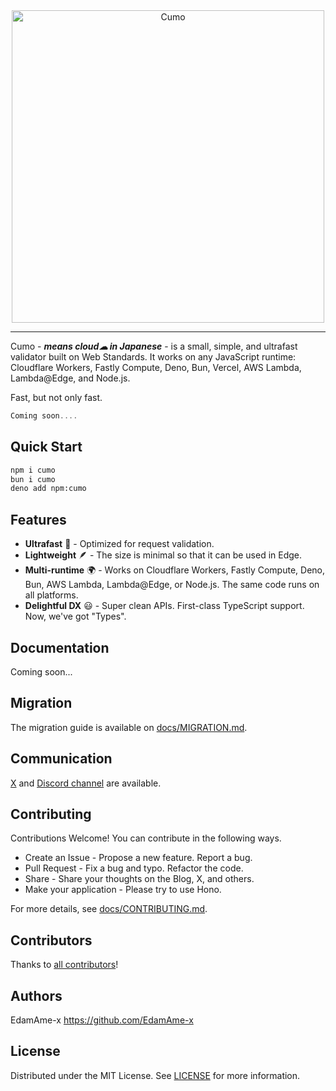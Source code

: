 <div align="center">
  <a href="https://evex.land">
    <img src="..." width="500" height="auto" alt="Cumo"/>
  </a>
</div>

<hr />

<!--
  [![GitHub Workflow Status](https://img.shields.io/github/actions/workflow/status/honojs/hono/ci.yml?branch=main)](https://github.com/honojs/hono/actions)
  [![GitHub](https://img.shields.io/github/license/honojs/hono)](https://github.com/honojs/hono/blob/main/LICENSE)
  [![npm](https://img.shields.io/npm/v/hono)](https://www.npmjs.com/package/hono)
  [![npm](https://img.shields.io/npm/dm/hono)](https://www.npmjs.com/package/hono)
  [![JSR](https://jsr.io/badges/@hono/hono)](https://jsr.io/@hono/hono)
  [![Bundle Size](https://img.shields.io/bundlephobia/min/hono)](https://bundlephobia.com/result?p=hono)
  [![Bundle Size](https://img.shields.io/bundlephobia/minzip/hono)](https://bundlephobia.com/result?p=hono)
  [![GitHub commit activity](https://img.shields.io/github/commit-activity/m/honojs/hono)](https://github.com/honojs/hono/pulse)
  [![GitHub last commit](https://img.shields.io/github/last-commit/honojs/hono)](https://github.com/honojs/hono/commits/main)
  [![codecov](https://codecov.io/github/honojs/hono/graph/badge.svg)](https://codecov.io/github/honojs/hono)
  [![Discord badge](https://img.shields.io/discord/1011308539819597844?label=Discord&logo=Discord)](https://discord.gg/KMh2eNSdxV)
-->

Cumo - _**means cloud☁ in Japanese**_ - is a small, simple, and ultrafast validator built on Web Standards. It works on any JavaScript runtime: Cloudflare Workers, Fastly Compute, Deno, Bun, Vercel, AWS Lambda, Lambda@Edge, and Node.js.

Fast, but not only fast.

```ts
Coming soon....
```

## Quick Start

```bash
npm i cumo
bun i cumo
deno add npm:cumo
```

## Features

- **Ultrafast** 🚀 - Optimized for request validation.
- **Lightweight** 🪶 - The size is minimal so that it can be used in Edge.
- **Multi-runtime** 🌍 - Works on Cloudflare Workers, Fastly Compute, Deno, Bun, AWS Lambda, Lambda@Edge, or Node.js. The same code runs on all platforms.
- **Delightful DX** 😃 - Super clean APIs. First-class TypeScript support. Now, we've got "Types".

## Documentation

Coming soon...

## Migration

The migration guide is available on [docs/MIGRATION.md](docs/MIGRATION.md).

## Communication

[X](https://x.com/amex2189) and [Discord channel](https://discord.gg/evex) are available.

## Contributing

Contributions Welcome! You can contribute in the following ways.

- Create an Issue - Propose a new feature. Report a bug.
- Pull Request - Fix a bug and typo. Refactor the code.
- Share - Share your thoughts on the Blog, X, and others.
- Make your application - Please try to use Hono.

For more details, see [docs/CONTRIBUTING.md](docs/CONTRIBUTING.md).

## Contributors

Thanks to [all contributors](https://github.com/evex-dev/cumo/graphs/contributors)!

## Authors

EdamAme-x <https://github.com/EdamAme-x>

## License

Distributed under the MIT License. See [LICENSE](LICENSE) for more information.
